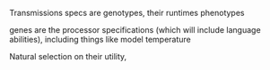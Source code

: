 Transmissions specs are genotypes, their runtimes phenotypes

genes are the processor specifications (which will include language abilities), including things like model temperature

Natural selection on their utility, 





